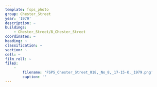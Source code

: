 ```yaml
---
template: fsps_photo
group: Chester_Street
year: '1979'
description: ~
buildings:
    - Chester_Street/8_Chester_Street
coordinates: ~
heading: ~
classification: ~
section: ~
cell: ~
film_roll: ~
files:
    -
        filename: 'FSPS_Chester_Street_018,_No_8,_17-15-K,_1979.png'
        caption: ''
---
```

